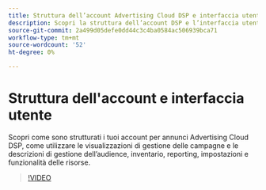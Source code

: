 ```yaml
---
title: Struttura dell’account Advertising Cloud DSP e interfaccia utente
description: Scopri la struttura dell’account DSP e l’interfaccia utente.
source-git-commit: 2a499d05defe0dd44c3c4ba0584ac506939bca71
workflow-type: tm+mt
source-wordcount: '52'
ht-degree: 0%

---
```


# Struttura dell&#39;account e interfaccia utente

Scopri come sono strutturati i tuoi account per annunci Advertising Cloud DSP, come utilizzare le visualizzazioni di gestione delle campagne e le descrizioni di gestione dell’audience, inventario, reporting, impostazioni e funzionalità delle risorse.

>[!VIDEO](https://video.tv.adobe.com/v/339206)
